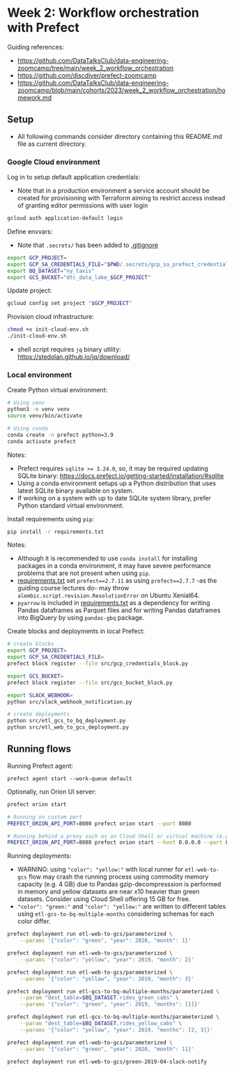 # Week 2: Workflow orchestration with Prefect

Guiding references:
- https://github.com/DataTalksClub/data-engineering-zoomcamp/tree/main/week_2_workflow_orchestration
- https://github.com/discdiver/prefect-zoomcamp
- https://github.com/DataTalksClub/data-engineering-zoomcamp/blob/main/cohorts/2023/week_2_workflow_orchestration/homework.md


## Setup
- All following commands consider directory containing this README.md file as current directory.

### Google Cloud environment

Log in to setup default application credentials:
- Note that in a production environment a service account should be created for provisioning with Terraform aiming to restrict access instead of granting editor permissions with user login
```bash
gcloud auth application-default login
```

Define envvars:
- Note that `.secrets/` has been added to [.gitignore](/.gitignore)
```bash
export GCP_PROJECT=
export GCP_SA_CREDENTIALS_FILE="$PWD/.secrets/gcp_sa_prefect_credentials.json"
export BQ_DATASET="ny_taxis"
export GCS_BUCKET="dtc_data_lake_$GCP_PROJECT"
```

Update project:
```bash
gcloud config set project "$GCP_PROJECT"
```

Provision cloud infrastructure:
```bash
chmod +x init-cloud-env.sh
./init-cloud-env.sh
```
- shell script requires `jq` binary utility: https://stedolan.github.io/jq/download/


### Local environment

Create Python virtual environment:
```bash
# Using venv
python3 -m venv venv
source venv/bin/activate

# Using conda
conda create -n prefect python=3.9
conda activate prefect
```
Notes:
- Prefect requires `sqlite >= 3.24.0`, so, it may be required updating SQLite binary: https://docs.prefect.io/getting-started/installation/#sqlite
- Using a conda environment setups up a Python distribution that uses latest SQLite binary available on system.
- If working on a system with up to date SQLite system library, prefer Python standard virtual environment.


Install requirements using `pip`:
```bash
pip install -r requirements.txt
```
Notes:
- Although it is recommended to use `conda install` for installing packages in a conda environment, it may have severe performance problems that are not present when using `pip`.
- [requirements.txt](./requirements.txt) set `prefect==2.7.11` as using `prefect==2.7.7` -as the guiding course lectures do- may throw `alembic.script.revision.ResolutionError` on Ubuntu Xenial64.
- `pyarrow` is included in [requirements.txt](./requirements.txt) as a dependency for writing Pandas dataframes as Parquet files and for writing Pandas dataframes into BigQuery by using `pandas-gbq` package.

Create blocks and deployments in local Prefect:
```bash
# create blocks
export GCP_PROJECT=
export GCP_SA_CREDENTIALS_FILE=
prefect block register --file src/gcp_credentials_block.py

export GCS_BUCKET=
prefect block register --file src/gcs_bucket_block.py

export SLACK_WEBHOOK=
python src/slack_webhook_notification.py

# create deployments
python src/etl_gcs_to_bq_deployment.py
python src/etl_web_to_gcs_deployment.py
```


## Running flows

Running Prefect agent:
```
prefect agent start --work-queue default
```

Optionally, run Orion UI server:
```bash
prefect orion start

# Running on custom port
PREFECT_ORION_API_PORT=8080 prefect orion start --port 8080

# Running behind a proxy such as on Cloud Shell or virtual machine (e.g. WSL, Vagrant + VirtualBox)
PREFECT_ORION_API_PORT=8080 prefect orion start --host 0.0.0.0 --port 8080
```

Running deployments:
- WARNING: using `"color": "yellow:"` with local runner for `etl-web-to-gcs` flow may crash the running process using commodity memory capacity (e.g. 4 GB) due to Pandas gzip-decompresssion is performed in memory and yellow datasets are near x10 heavier than green datasets. Consider using Cloud Shell offering 15 GB for free.
- `"color": "green:"` and `"color": "yellow:"` are written to different tables using `etl-gcs-to-bq-multiple-months` considering schemas for each color differ.
```bash
prefect deployment run etl-web-to-gcs/parameterized \
    --params '{"color": "green", "year": 2020, "month": 1}'

prefect deployment run etl-web-to-gcs/parameterized \
    --params '{"color": "yellow", "year": 2019, "month": 2}'

prefect deployment run etl-web-to-gcs/parameterized \
    --params '{"color": "yellow", "year": 2019, "month": 3}'

prefect deployment run etl-gcs-to-bq-multiple-months/parameterized \
    --param "dest_table=$BQ_DATASET.rides_green_cabs" \
    --params '{"color": "green", "year": 2019, "months": [1]}'

prefect deployment run etl-gcs-to-bq-multiple-months/parameterized \
    --param "dest_table=$BQ_DATASET.rides_yellow_cabs" \
    --params '{"color": "yellow", "year": 2019, "months": [2, 3]}'

prefect deployment run etl-web-to-gcs/parameterized \
    --params '{"color": "green", "year": 2020, "month": 11}'

prefect deployment run etl-web-to-gcs/green-2019-04-slack-notify
```
